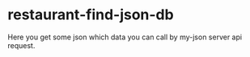 # restaurant-find-json-db
Here you get some json which data you can call by my-json server api request.
